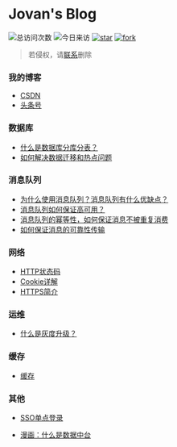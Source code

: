 #  Jovan's Blog

![总访问次数](https://visitor-count-badge.herokuapp.com/total.svg?repo_id=DavidWhom.My_Blog)
![今日来访](https://visitor-count-badge.herokuapp.com/today.svg?repo_id=DavidWhom.My_Blog)
[![star](http://githubbadges.com/star.svg?user=DavidWhom&repo=My_Blog&style=default)](https://github.com/DavidWhom/My_Blog)
[![fork](http://githubbadges.com/fork.svg?user=DavidWhom&repo=My_Blog&style=default)](https://github.com/DavidWhom/My_Blog/fork)

> 若侵权，请[联系](https://github.com/DavidWhom/My_Blog/issues)删除

### 我的博客

+ [CSDN](https://blog.csdn.net/yingshuanglu2564 )
+ [头条号](https://www.toutiao.com/c/user/50630304368/)



### 数据库

+ [什么是数据库分库分表？](blog/什么是数据库分库分表.md)
+ [如何解决数据迁移和热点问题](blog/如何解决数据迁移和热点问题.md)



### 消息队列

+ [为什么使用消息队列？消息队列有什么优缺点？](blog/为什么使用消息队列？消息队列有什么优缺点？.md)
+ [消息队列如何保证高可用？](blog/消息队列如何保证高可用？.md)
+ [消息队列的幂等性，如何保证消息不被重复消费](blog/消息队列的幂等性，如何保证消息不被重复消费.md)
+ [如何保证消息的可靠性传输](blog/如何保证消息的可靠性传输.md)




### 网络

+ [HTTP状态码](blog/HTTP状态码.md)
+ [Cookie详解](blog/Cookie详解.md)
+ [HTTPS简介](blog/HTTPS简介.md)



### 运维

+ [什么是灰度升级？](blog/灰度升级.md)



### 缓存

+ [缓存]([https://github.com/DavidWhom/CS-Notes-Learning/blob/master/notes/%E7%BC%93%E5%AD%98.md](https://github.com/DavidWhom/CS-Notes-Learning/blob/master/notes/缓存.md))



### 其他

+ [SSO单点登录](blog/SSO单点登录.md)

+ [漫画：什么是数据中台](blog/什么是中台.md)
